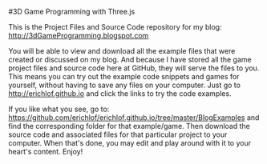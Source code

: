 #3D Game Programming with Three.js

This is the Project Files and Source Code repository for my blog:
<http://3dGameProgramming.blogspot.com>

You will be able to view and download all the example files that were created or discussed on my blog.  And because I have stored all the game project files and source code here at GitHub, they will serve the files to you.  This means you can try out the example code snippets and games for yourself, without having to save any files on your computer.  Just go to <http://erichlof.github.io> and click the links to try the code examples.  

If you like what you see, go to: <https://github.com/erichlof/erichlof.github.io/tree/master/BlogExamples> and find the corresponding folder for that example/game.  Then download the source code and associated files for that particular project to your computer.  When that's done, you may edit and play around with it to your heart's content.  Enjoy!
